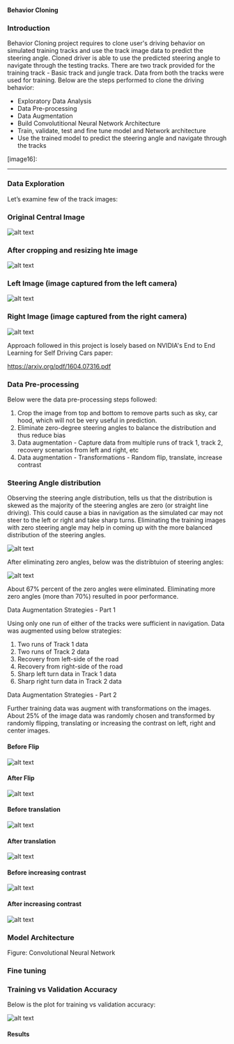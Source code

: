 **Behavior Cloning** 

### Introduction


Behavior Cloning project requires to clone user's driving behavior on simulated training tracks and use the track image data to predict the steering angle. Cloned driver is able to use the predicted steering angle to navigate through the testing tracks. There are two track provided for the training track - Basic track and jungle track. Data from both the tracks were used for training. Below are the steps performed to clone the driving behavior:

*	Exploratory Data Analysis
*	Data Pre-processing
*	Data Augmentation
*	Build Convolutitional Neural Network Architecture
*	Train, validate, test and fine tune model and Network architecture
*	Use the trained model to predict the steering angle and navigate through the tracks

[//]: # (Image References)

[image1]: ./images/center_image_before_cropping.JPG "Center img before cropping"
[image2]: ./images/center_image_after_cropping.JPG "Center img after cropping"
[image3]: ./images/left_image.JPG "Left Image"
[image4]: ./images/right_image.JPG "Right Image"
[image5]: ./images/distribution_before.JPG "Distribution Before"
[image6]: ./images/distribution_after.JPG "Distribution After"
[image7]: ./images/transform_flip_before.JPG "Before Flip"
[image8]: ./images/transform_flip_after.JPG "After Flip"
[image9]: ./images/transform_translate_before.JPG "Before Translate"
[image10]: ./images/transform_translate_after.JPG "After Translate"
[image11]: ./images/transform_before_incr_contrast.JPG "Before contrast increase"
[image12]: ./images/transform_after_incr_contrast.JPG "After contrast increase"
[image13]: ./images/Evaluation.JPG "Evaluation - Train vs Validation"
[image14]:
[image15]:
[image16]:

---
### Data Exploration

Let’s examine few of the track images: 

### Original Central Image

![alt text][image1] 

### After cropping and resizing hte image

![alt text][image2] 

### Left Image (image captured from the left camera)

![alt text][image3] 

### Right Image (image captured from the right camera)

![alt text][image4]

Approach followed in this project is losely based on NVIDIA's End to End Learning for Self Driving Cars paper:

https://arxiv.org/pdf/1604.07316.pdf

### Data Pre-processing

Below were the data pre-processing steps followed:

1. Crop the image from top and bottom to remove parts such as sky, car hood, which will not be very useful in prediction.
2. Eliminate zero-degree steering angles to balance the distribution and thus reduce bias
3. Data augmentation - Capture data from multiple runs of track 1, track 2, recovery scenarios from left and right, etc
4. Data augmentation - Transformations - Random flip, translate, increase contrast

### Steering Angle distribution

Observing the steering angle distribution, tells us that the distribution is skewed as the majority of the steering angles are zero (or straight line driving). This could cause a bias in navigation as the simulated car may not steer to the left or right and take sharp turns. Eliminating the training images with zero steering angle may help in coming up with the more balanced distribution of the steering angles.

![alt text][image5]

After eliminating zero angles, below was the distribtuion of steering angles:

![alt text][image5]

About 67% percent of the zero angles were eliminated. Eliminating more zero angles (more than 70%) resulted in poor performance.


Data Augmentation Strategies - Part 1

Using only one run of either of the tracks were sufficient in navigation. Data was augmented
using below strategies:

1. Two runs of Track 1 data
2. Two runs of Track 2 data
3. Recovery from left-side of the road
4. Recovery from right-side of the road
5. Sharp left turn data in Track 1 data
6. Sharp right turn data in Track 2 data


Data Augmentation Strategies - Part 2

Further training data was augment with transformations on the images. About 25% of the image
data was randomly chosen and transformed by randomly flipping, translating or increasing the
contrast on left, right and center images.

#### Before Flip

![alt text][image7] 

#### After Flip

![alt text][image8] 

#### Before translation

![alt text][image9] 

#### After translation

![alt text][image10] 

#### Before increasing contrast

![alt text][image11] 

#### After increasing contrast

![alt text][image12] 

### Model Architecture


Figure: Convolutional Neural Network

### Fine tuning

### Training vs Validation Accuracy

Below is the plot for training vs validation accuracy:

![alt text][image12] 

#### Results
